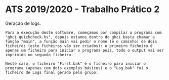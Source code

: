 # ATS 2019/2020 - Trabalho Prático 2

Geração de logs.

    Para a execução deste software, começamos por compilar o programa com "ghci quickcheck.hs", depois estamos dentro do ghci basta chamar a função "main", a função main vai pedir o nome (e o caminho) de dois ficheiros (este ficheiros vão ser criados): o primeiro ficheiro é apenas um ficheiro para iniciar o programa pois, todo o output vai ser imprimido no segundo ficheiro.

    Neste caso, o ficheiro "First.bak" é o ficheiro para iniciar o programa (apenas com dois exemplos básicos) e o "Log.bak" foi o ficheiro de Logs final gerado pelo grupo.